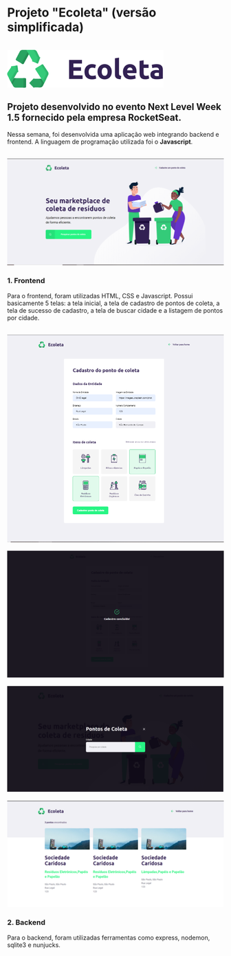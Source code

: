 # Projeto "Ecoleta" (versão simplificada)

<br>
<img src="/public/assets/logo.svg">

## Projeto desenvolvido no evento Next Level Week 1.5 fornecido pela empresa RocketSeat.

Nessa semana, foi desenvolvida uma aplicação web integrando backend e frontend. A linguagem de programação utilizada foi o **Javascript**.

<br>
<img src="/uploads/foto1.png">
<br>

### 1. Frontend

Para o frontend, foram utilizadas HTML, CSS e Javascript. Possui basicamente 5 telas: a tela inicial, a tela de cadastro de pontos de coleta, a tela de sucesso de cadastro, a tela de buscar cidade e a listagem de pontos por cidade.

<br>
<img src="/uploads/foto2.png">
<br>
<br>
<img src="/uploads/foto3.png">
<br>
<br>
<img src="/uploads/foto4.png">
<br>
<br>
<img src="/uploads/foto5.png">
<br>

### 2. Backend

Para o backend, foram utilizadas ferramentas como express, nodemon, sqlite3 e nunjucks.
